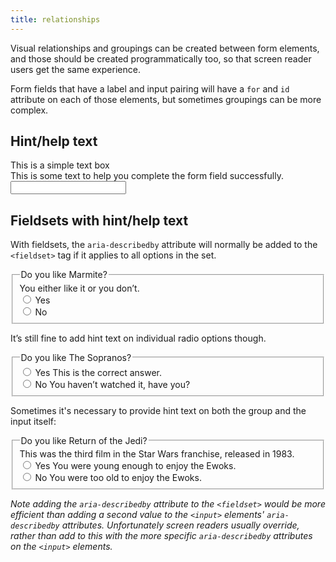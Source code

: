 ```yaml
---
title: relationships
---
```


Visual relationships and groupings can be created between form elements, and those should be created programmatically too, so that screen reader users get the same experience.

Form fields that have a label and input pairing will have a `for` and `id` attribute on each of those elements, but sometimes groupings can be more complex.

## Hint/help text

<form>
    <div>
        <label for="text">This is a simple text box</label>
        <div id="text-hint">This is some text to help you complete the form field successfully.</div>
        <input id="text" type="text" aria-describedby="text-hint" />
    </div>
</form>


## Fieldsets with hint/help text

With fieldsets, the `aria-describedby` attribute will normally be added to the `<fieldset>` tag if it applies to all options in the set.

<form>
    <fieldset aria-describedby="fieldset-hint">
        <legend>Do you like Marmite?</legend>
        <div id="fieldset-hint">You either like it or you don’t.</div>
        <div>
            <input id="marmite-yes" type="radio" name="marmite" />
            <label for="marmite-yes">Yes</label>
        </div>
        <div>
            <input id="marmite-no" type="radio" name="marmite" />
            <label for="marmite-no">No</label>
        </div>
    </fieldset>
</form>

It’s still fine to add hint text on individual radio options though.

<form>
    <fieldset>
        <legend>Do you like The Sopranos?</legend>
        <div>
            <input id="sopranos-yes" type="radio" name="sopranos" aria-describedby="sopranos-option-one-hint" />
            <label for="sopranos-yes">Yes</label>
            <span id="sopranos-option-one-hint">This is the correct answer.</span>
        </div>
        <div>
            <input id="sopranos-no" type="radio" name="sopranos" aria-describedby="sopranos-option-two-hint" />
            <label for="sopranos-no">No</label>
            <span id="sopranos-option-two-hint">You haven’t watched it, have you?</span>
        </div>
    </fieldset>
</form>

Sometimes it's necessary to provide hint text on both the group and the input itself:

<form>
    <fieldset>
        <legend>Do you like Return of the Jedi?</legend>
        <span id="jedi-hint">This was the third film in the Star Wars franchise, released in 1983.</span>
        <div>
            <input id="jedi-yes" type="radio" name="jedi" aria-describedby="jedi-hint jedi-option-one-hint" />
            <label for="jedi-yes">Yes</label>
            <span id="jedi-option-one-hint">You were young enough to enjoy the Ewoks.</span>
        </div>
        <div>
            <input id="jedi-no" type="radio" name="jedi" aria-describedby="jedi-hint jedi-option-two-hint" />
            <label for="jedi-no">No</label>
            <span id="jedi-option-two-hint">You were too old to enjoy the Ewoks.</span>
        </div>
    </fieldset>
</form>

<i>Note adding the `aria-describedby` attribute to the `<fieldset>` would be more efficient than adding a second value to the `<input>` elements' `aria-describedby` attributes. Unfortunately screen readers usually override, rather than add to this with the more specific `aria-describedby` attributes on the `<input>` elements.</i>
